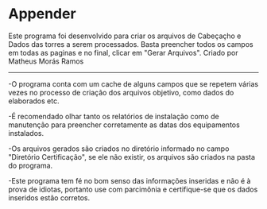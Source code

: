 # Appender
Este programa foi desenvolvido para criar os arquivos de Cabeçaçho e Dados das torres a serem processados.
Basta preencher todos os campos em todas as paginas e no final, clicar em "Gerar Arquivos".
Criado por Matheus Morás Ramos

----------------------------------------------------------------------------------------------------------------------

-O programa conta com um cache de alguns campos que se repetem várias vezes no processo de criação dos arquivos objetivo,
como dados do elaborados etc.

-É recomendado olhar tanto os relatórios de instalação como de manutenção para preencher corretamente as datas dos equipamentos
instalados.

-Os arquivos gerados são criados no diretório informado no campo "Diretório Certificação", se ele não existir, os arquivos são
criados na pasta do programa.

-Este programa tem fé no bom senso das informações inseridas e não é à prova de idiotas, portanto use com parcimônia e certifique-se
que os dados inseridos estão corretos.
